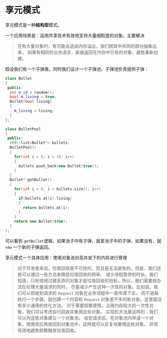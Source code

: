 # 享元模式

享元模式是一种**结构型**模式。

一个应用场景是：运用共享技术有效地支持大量细粒度的对象。主要解决

> 在有大量对象时，有可能会造成内存溢出，我们把其中共同的部分抽象出来，
如果有相同的业务请求，直接返回在内存中已有的对象，避免重新创建。

假设我们有一个子弹类，同时我们设计一个子弹池，子弹池负责提供子弹：

```cpp
class Bullet
{
 public:
  int m_id = random();
  bool m_living = true;
  Bullet(bool living)
  {
    m_living = living;
  }
};

class BulletPool
{
 public:
  std::list<Bullet*> bullets;
  BulletPool()
  {
    for(int i = 0; i < 10; i++)
    {
      bullets.push_back(new Bullet(true));
    }
  }
  Bullet* getBullet()
  {
    for(int i = 0; i < bullets.size(); i++)
    {
      if(bullets.at(i).living)
      {
        return bullets.at(i);
      }
    }
    return new Bullet(true);
  }
};
```

可以看到 `getBullet`逻辑，如果池子中有子弹，就拿池子中的子弹，如果没有，就 `new` 一个新的子弹返回。

享元模式一个具体应用：使用对象池对高并发下的内存进行管理

> 对于开发者来说，垃圾回收是不可控的，而且是无法避免的。但是，我们还是可以通过一些方法来降低垃圾回收的频率，
减少进程暂停的时长。我们知道，只有使用过被丢弃的对象才是垃圾回收的目标，所以，我们需要想办法在处理大量请求的同时，
尽量减少产生这种一次性的对象。比如说，我们可以把收到请求的 `Request` 对象在业务流程中一直传递下去，
而不是每执行一个步骤，就创建一个内容和 `Request` 对象差不多的新对象。这里面没有多少通用的优化方法。
对于需要频繁使用，占用内存较大的一次性对象，我们可以考虑自行回收并重用这些对象。
实现的方法是这样的：我们可以为这些对象建立一个对象池。
收到请求后，在对象池内申请一个对象，使用完后再放回到对象池中，这样就可以反复地重用这些对象，
非常有效地避免频繁触发垃圾回收。
